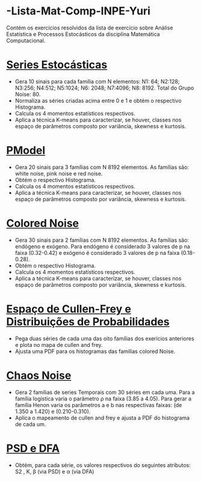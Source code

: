 # -Lista-Mat-Comp-INPE-Yuri
Contém os exercícios resolvidos da lista de exercício sobre Análise Estatística e Processos Estocásticos da disciplina Matemática Computacional.

<h1><a href="https://github.com/YuriDomaradzki/-Lista-Mat-Comp-INPE-Yuri/tree/master/Sinais%20Estocasticos">Series Estocásticas</a></h1>
  <ul>
    <li>Gera 10 sinais para cada família com N elementos: 
    N1: 64; N2:128; N3:256; N4:512; N5:1024; N6: 2048; N7:4096; N8: 8192. Total do Grupo Noise: 80.</li>
    <li>Normaliza as séries criadas acima entre 0 e 1 e obtém o respectivo Histograma. </li>
    <li>Calcula os 4 momentos estatísticos respectivos.</li>
    <li>Aplica a técnica K-means para caracterizar, se houver, classes nos espaço de parâmetros composto por variância, skewness e kurtosis. </li>
  </ul>

<h1><a href="https://github.com/YuriDomaradzki/-Lista-Mat-Comp-INPE-Yuri/tree/master/Pmodel">PModel</a></h1>
  <ul>
    <li>Gera 20 sinais para 3 famílias com N 8192 elementos. As famílias são: white noise, pink noise e red noise. </li>
    <li>Obtém o respectivo Histograma. </li>
    <li>Calcula os 4 momentos estatísticos respectivos.</li>
    <li>Aplica a técnica K-means para caracterizar, se houver, classes nos espaço de parâmetros composto por variância, skewness e kurtosis. </li>
  </ul>

<h1><a href="https://github.com/YuriDomaradzki/-Lista-Mat-Comp-INPE-Yuri/tree/master/Colored%20Noise">Colored Noise</a></h1>
  <ul>
    <li>Gera 30 sinais para 2 famílias com N 8192 elementos. As famílias são: endógeno e exógeno. Para endógeno é considerado 3 valores de p na faixa (0.32-0.42) e exógeno é considerado 3 valores de p na faixa (0.18-0.28). </li>
    <li>Obtém o respectivo Histograma. </li>
    <li>Calcula os 4 momentos estatísticos respectivos.</li>
    <li>Aplica a técnica K-means para caracterizar, se houver, classes nos espaço de parâmetros composto por variância, skewness e kurtosis. </li>
  </ul>

<h1><a href="https://github.com/YuriDomaradzki/-Lista-Mat-Comp-INPE-Yuri/tree/master/Cullen_frey"> Espaço de Cullen-Frey e Distribuições de Probabilidades </a></h1>
  <ul>
    <li>Pega duas séries de cada uma das oito famílias dos exerícios anteriores e plota no mapa de cullen and frey. </li>
    <li>Ajusta uma PDF para os histogramas das famílias colored Noise.</li>
  </ul>
  
  <h1><a href="https://github.com/YuriDomaradzki/-Lista-Mat-Comp-INPE-Yuri/tree/master/MapHenonLogistico"> Chaos Noise </a></h1>
  <ul>
    <li> Gera 2 famílias de series Temporais com 30 séries em cada uma. Para a família logística varia o parâmetro ρ na faixa
(3.85 a 4.05). Para gerar a família Henon varia os parâmetros a e b nas respectivas faixas: (de 1.350 a 1.420) e (0.210-0.310). </li>
    <li> Aplica o mapeamento de cullen and frey e ajusta a PDF do histograma de cada um.</li>
  </ul>
  
  <h1><a href="https://github.com/YuriDomaradzki/-Lista-Mat-Comp-INPE-Yuri/tree/master/MDFA"> PSD e DFA </a></h1>
  <ul>
    <li> Obtém, para cada série, os valores respectivos do seguintes atributos: S2 , K, β (via PSD) e α (via DFA) </li>
  </ul>
